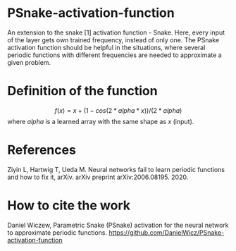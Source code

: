 # PSnake-activation-function
An extension to the snake [1] activation function - Snake. Here, every input of the layer gets own trained frequency, instead of only one. The PSnake activation function should be helpful in the situations, where several periodic functions with different frequencies are needed to approximate a given problem. 


# Definition of the function

$$f(x) = x + (1 - cos(2 * alpha * x))/(2 * alpha)$$
where $alpha$ is a learned array with the same shape as $x$ (input).


# References 
Ziyin L, Hartwig T, Ueda M. Neural networks fail to learn periodic functions and how to fix it, arXiv. arXiv preprint arXiv:2006.08195. 2020.

# How to cite the work
Daniel Wiczew, Parametric Snake (PSnake) activation for the neural network to approximate periodic functions. https://github.com/DanielWicz/PSnake-activation-function
